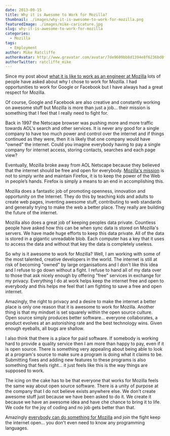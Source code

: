 ```yaml
---
date: 2013-09-15
title: Why it is Awesome to Work for Mozilla?
thumbnail: ./images/why-it-is-awesome-to-work-for-mozilla.png
featuredImage: ./images/mike-caricature.jpg
slug: why-it-is-awesome-to-work-for-mozilla
categories:
  - Mozilla
tags:
  - Employment
author: Mike Ratcliffe
authorAvatar: http://www.gravatar.com/avatar/7de9609bb8d1394e8f6236bd0fac2d7b.jpg
authorTwitter: ratcliffe_mike
---
```


Since my post about [what it is like to work as an engineer at Mozilla](/what-is-it-like-to-work-as-an-engineer-at-mozilla/) lots of people have asked about why I chose to work for Mozilla. I had opportunities to work for Google or Facebook but I have always had a great respect for Mozilla.

Of course, Google and Facebook are also creative and constantly working on awesome stuff but Mozilla is more than just a job... their mission is something that I feel that I really need to fight for.

Back in 1997 the Netscape browser was pushing more and more traffic towards AOL's search and other services. It is never any good for a single company to have too much power and control over the internet and if things continued as they were, then it is likely that one company would have "owned" the internet. Could you imagine everybody having to pay a single company for internet access, storing contacts, searches and each page view?

Eventually, Mozilla broke away from AOL Netscape because they believed that the internet should be free and open for everybody. [Mozilla's mission](http://www.mozilla.org/mission/) is not to simply write and maintain Firefox, it is to keep the power of the Web in people’s hands. Firefox is simply a means to an end in accomplishing this.

Mozilla does a fantastic job of promoting openness, innovation and opportunity on the Internet. They do this by teaching kids and adults to create web pages, inventing awesome stuff, contributing to web standards and generally trying to make the web a better place. They really are building the future of the internet.

Mozilla also does a great job of keeping peoples data private. Countless people have asked how this can be when sync data is stored on Mozilla's servers. We have made huge efforts to keep this data private. All of the data is stored in a gigantic unreadable blob. Each computer has a key that it uses to access the data and without that key the data is completely useless.

So why is it awesome to work for Mozilla? Well, I am working with some of the most talented, creative developers in the world. The internet is still at risk of becoming "owned" by large organisations and I don't like this idea and I refuse to go down without a fight. I refuse to hand all of my data over to those that ask nicely enough by offering "free" services in exchange for my privacy. Everything I do at work helps keep the internet free and open to everybody and this helps me feel that I am fighting to save a free and open internet.

Amazingly, the right to privacy and a desire to make the internet a better place is only one reason that it is awesome to work for Mozilla. Another thing is that my mindset is set squarely within the open source culture. Open source simply produces better software... everyone collaborates, a product evolves at an astonishing rate and the best technology wins. Given enough eyeballs, all bugs are shallow.

I also think that there is a place for paid software. If somebody is working hard to provide a quality service then I am more than happy to pay, even if it is open source. There is something very appealing about being able to look at a program's source to make sure a program is doing what it claims to be. Submitting fixes and adding new features to these programs is also something that feels right... it just feels like this is the way things are supposed to work.

The icing on the cake has to be that everyone that works for Mozilla feels the same way about open source software. There is a unity of purpose at the company that I do not believe exists anywhere else. We don't create awesome stuff just because we have been asked to do it. We create it because we have an awesome idea and have che chance to bring it to life. We code for the joy of coding and no job gets better than that.

Amazingly [everybody can do something for Mozilla](http://www.whatcanidoformozilla.org/) and join the fight keep the internet open... you don't even need to know any programming languages.
